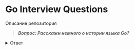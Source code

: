 # Go Interview Questions
Описание репозитория

>***Вопрос: Расскажи немного о истории языка Go?***

<details>
  <summary>Ответ</summary>
История языка
</details>

